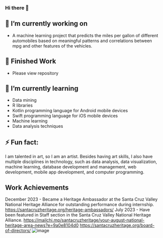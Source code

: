 ### Hi there 👋

## 🔭 I’m currently working on
- A machine learning project that predicts the miles per gallon of different automobiles based on meaningful patterns and correlations between mpg and other features of the vehicles.

## 📄 Finished Work
- Please view repository

## 🌱 I’m currently learning
- Data mining
- R libraries
- Kotlin programming language for Android mobile devices
- Swift programming language for iOS mobile devices
- Machine learning
- Data analysis techniques

## ⚡ Fun fact:
I am talented in art, so I am an artist. Besides having art skills, I also have multiple disciplines in technology, such as data analysis, data visualization, machine learning, database development and management, web development, mobile app development, and computer programming.

## Work Achievements
December 2023 - Became a Heritage Ambassador at the Santa Cruz Valley National Heritage Alliance for outstanding performance during internship.
https://santacruzheritage.org/heritage-ambassadors/
July 2023 - Have been featured in Staff section in the Santa Cruz Valley National Heritage Alliance.
https://mailchi.mp/santacruzheritage/your-august-national-heritage-area-news?e=9a0e8104d0
https://santacruzheritage.org/board-of-directors/
![image](https://github.com/SMarbella/SMarbella/assets/92709384/bc8e1258-a1d5-4be9-b563-6fe3848a94f4)

<!--
**SMarbella/SMarbella** is a ✨ _special_ ✨ repository because its `README.md` (this file) appears on your GitHub profile.
Here are some ideas to get you started:

- 🔭 I’m currently working on ...
- 🌱 I’m currently learning ...
- 👯 I’m looking to collaborate on ...
- 🤔 I’m looking for help with ...
- 💬 Ask me about ...
- 📫 How to reach me: ...
- 😄 Pronouns: ...
- ⚡ Fun fact: ...
-->

